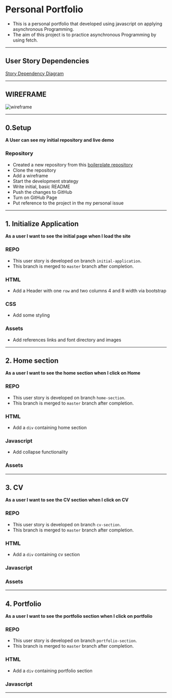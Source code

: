 # Personal Portfolio
- This is a personal portfolio that developed using javascript on applying asynchronous Programming.
- The aim of this project is to practice asynchronous Programming by using fetch.

---

## User Story Dependencies

[Story Dependency Diagram](https://excalidraw.com/)

---

## WIREFRAME

![wireframe]()

---

## 0.Setup

**A User can see my initial repository and live demo**

### Repository

- Created a new repository from this [boilerplate repository](https://github.com/HackYourFutureBelgium/starter-basic-import-export)
- Clone the repository
- Add a wireframe
- Start the development strategy
- Write initial, basic README
- Push the changes to GitHub
- Turn on GitHub Page
- Put reference to the project in the my personal issue

---

## 1. Initialize Application

__As a user I want to see the initial page when I load the site__

### REPO

- This user story is developed on branch `initial-application`.
- This branch is merged to `master` branch after completion.

### HTML

- Add a Header with one `row` and two columns 4 and 8 width via bootstrap

### CSS

- Add some styling

### Assets

- Add references links and font directory and images

---

## 2. Home section

__As a user I want to see the home section when I click on Home__

### REPO

- This user story is developed on branch `home-section`.
- This branch is merged to `master` branch after completion.

### HTML

- Add a `div` containing home section

### Javascript

- Add collapse functionality

### Assets

---

## 3. CV

__As a user I want to see the CV section when I click on CV__

### REPO

- This user story is developed on branch `cv-section`.
- This branch is merged to `master` branch after completion.

### HTML

- Add a `div` containing cv section

### Javascript


### Assets

---

## 4. Portfolio

__As a user I want to see the portfolio section when I click on portfolio__

### REPO

- This user story is developed on branch `portfolio-section`.
- This branch is merged to `master` branch after completion.

### HTML

- Add a `div` containing portfolio section

### Javascript

---
